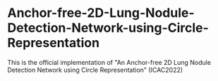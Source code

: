 # Anchor-free-2D-Lung-Nodule-Detection-Network-using-Circle-Representation
This is the official implementation of "An Anchor-free 2D Lung Nodule Detection Network using Circle Representation" (ICAC2022)
